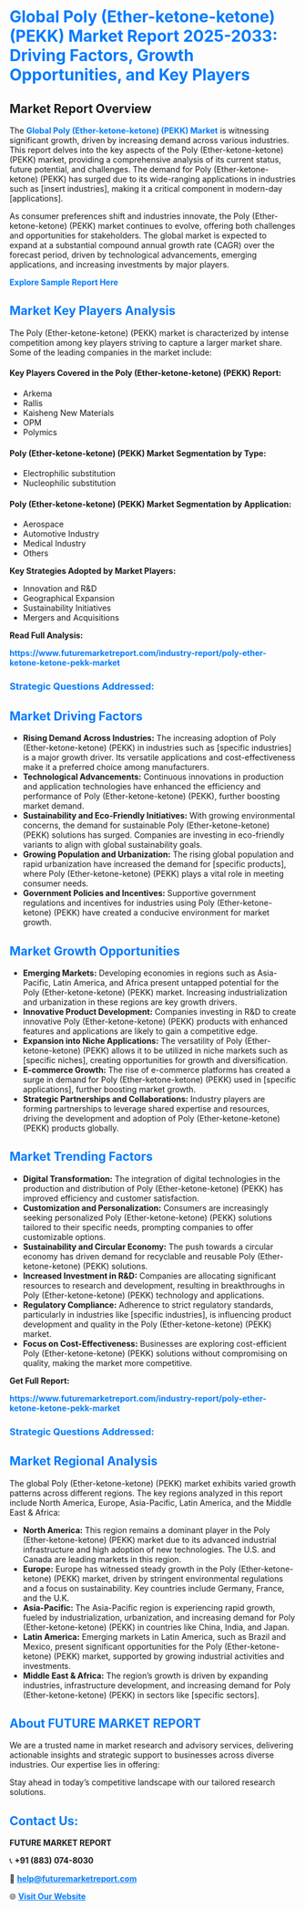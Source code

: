 <h1 style="color: #007BFF;">Global Poly (Ether-ketone-ketone) (PEKK) Market Report 2025-2033: Driving Factors, Growth Opportunities, and Key Players</h1>

<section id="overview">
<h2>Market Report Overview</h2>
<p>The <a href="https://www.futuremarketreport.com/industry-report/poly-ether-ketone-ketone-pekk-market" style="color: #007BFF; text-decoration: none;"><strong>Global Poly (Ether-ketone-ketone) (PEKK) Market</strong></a> is witnessing significant growth, driven by increasing demand across various industries. This report delves into the key aspects of the Poly (Ether-ketone-ketone) (PEKK) market, providing a comprehensive analysis of its current status, future potential, and challenges. The demand for Poly (Ether-ketone-ketone) (PEKK) has surged due to its wide-ranging applications in industries such as [insert industries], making it a critical component in modern-day [applications].</p>
<p>As consumer preferences shift and industries innovate, the Poly (Ether-ketone-ketone) (PEKK) market continues to evolve, offering both challenges and opportunities for stakeholders. The global market is expected to expand at a substantial compound annual growth rate (CAGR) over the forecast period, driven by technological advancements, emerging applications, and increasing investments by major players.</p>
</section>

<section id="overview">
<p><a href="https://www.futuremarketreport.com/request-sample/reportId=26587" style="color: #007BFF; text-decoration: none;"><strong>Explore Sample Report Here</strong></a></p>
</section>

<section id="key-players">
<h2 style="color: #007BFF;">Market Key Players Analysis</h2>
<p>The Poly (Ether-ketone-ketone) (PEKK) market is characterized by intense competition among key players striving to capture a larger market share. Some of the leading companies in the market include:</p>
<h4>Key Players Covered in the Poly (Ether-ketone-ketone) (PEKK) Report:</h4>
<ul><li>Arkema</li><li>Rallis</li><li>Kaisheng New Materials</li><li>OPM</li><li>Polymics</li></ul>
<h4>Poly (Ether-ketone-ketone) (PEKK) Market Segmentation by Type:</h4>
<ul><li>Electrophilic substitution</li><li>Nucleophilic substitution</li></ul>

<h4>Poly (Ether-ketone-ketone) (PEKK) Market Segmentation by Application:</h4>
<ul><li>Aerospace</li><li>Automotive Industry</li><li>Medical Industry</li><li>Others</li></ul>
<p><strong>Key Strategies Adopted by Market Players:</strong></p>
<ul>
<li>Innovation and R&D</li>
<li>Geographical Expansion</li>
<li>Sustainability Initiatives</li>
<li>Mergers and Acquisitions</li>
</ul>
</section>

<section>
<p><strong>Read Full Analysis: </strong></p><a href="https://www.futuremarketreport.com/industry-report/poly-ether-ketone-ketone-pekk-market" style="color: #007BFF; text-decoration: none;"><strong>https://www.futuremarketreport.com/industry-report/poly-ether-ketone-ketone-pekk-market</strong></a>
<h3 style="color: #007BFF;">Strategic Questions Addressed:</h3>
</section>

<section id="driving-factors">
<h2 style="color: #007BFF;">Market Driving Factors</h2>
<ul>
<li><strong>Rising Demand Across Industries:</strong> The increasing adoption of Poly (Ether-ketone-ketone) (PEKK) in industries such as [specific industries] is a major growth driver. Its versatile applications and cost-effectiveness make it a preferred choice among manufacturers.</li>
<li><strong>Technological Advancements:</strong> Continuous innovations in production and application technologies have enhanced the efficiency and performance of Poly (Ether-ketone-ketone) (PEKK), further boosting market demand.</li>
<li><strong>Sustainability and Eco-Friendly Initiatives:</strong> With growing environmental concerns, the demand for sustainable Poly (Ether-ketone-ketone) (PEKK) solutions has surged. Companies are investing in eco-friendly variants to align with global sustainability goals.</li>
<li><strong>Growing Population and Urbanization:</strong> The rising global population and rapid urbanization have increased the demand for [specific products], where Poly (Ether-ketone-ketone) (PEKK) plays a vital role in meeting consumer needs.</li>
<li><strong>Government Policies and Incentives:</strong> Supportive government regulations and incentives for industries using Poly (Ether-ketone-ketone) (PEKK) have created a conducive environment for market growth.</li>
</ul>
</section>

<section id="growth-opportunities">
<h2 style="color: #007BFF;">Market Growth Opportunities</h2>
<ul>
<li><strong>Emerging Markets:</strong> Developing economies in regions such as Asia-Pacific, Latin America, and Africa present untapped potential for the Poly (Ether-ketone-ketone) (PEKK) market. Increasing industrialization and urbanization in these regions are key growth drivers.</li>
<li><strong>Innovative Product Development:</strong> Companies investing in R&D to create innovative Poly (Ether-ketone-ketone) (PEKK) products with enhanced features and applications are likely to gain a competitive edge.</li>
<li><strong>Expansion into Niche Applications:</strong> The versatility of Poly (Ether-ketone-ketone) (PEKK) allows it to be utilized in niche markets such as [specific niches], creating opportunities for growth and diversification.</li>
<li><strong>E-commerce Growth:</strong> The rise of e-commerce platforms has created a surge in demand for Poly (Ether-ketone-ketone) (PEKK) used in [specific applications], further boosting market growth.</li>
<li><strong>Strategic Partnerships and Collaborations:</strong> Industry players are forming partnerships to leverage shared expertise and resources, driving the development and adoption of Poly (Ether-ketone-ketone) (PEKK) products globally.</li>
</ul>
</section>

<section id="trending-factors">
<h2 style="color: #007BFF;">Market Trending Factors</h2>
<ul>
<li><strong>Digital Transformation:</strong> The integration of digital technologies in the production and distribution of Poly (Ether-ketone-ketone) (PEKK) has improved efficiency and customer satisfaction.</li>
<li><strong>Customization and Personalization:</strong> Consumers are increasingly seeking personalized Poly (Ether-ketone-ketone) (PEKK) solutions tailored to their specific needs, prompting companies to offer customizable options.</li>
<li><strong>Sustainability and Circular Economy:</strong> The push towards a circular economy has driven demand for recyclable and reusable Poly (Ether-ketone-ketone) (PEKK) solutions.</li>
<li><strong>Increased Investment in R&D:</strong> Companies are allocating significant resources to research and development, resulting in breakthroughs in Poly (Ether-ketone-ketone) (PEKK) technology and applications.</li>
<li><strong>Regulatory Compliance:</strong> Adherence to strict regulatory standards, particularly in industries like [specific industries], is influencing product development and quality in the Poly (Ether-ketone-ketone) (PEKK) market.</li>
<li><strong>Focus on Cost-Effectiveness:</strong> Businesses are exploring cost-efficient Poly (Ether-ketone-ketone) (PEKK) solutions without compromising on quality, making the market more competitive.</li>
</ul>
</section>

<section>
<p><strong>Get Full Report: </strong></p><a href="https://www.futuremarketreport.com/industry-report/poly-ether-ketone-ketone-pekk-market" style="color: #007BFF; text-decoration: none;"><strong>https://www.futuremarketreport.com/industry-report/poly-ether-ketone-ketone-pekk-market</strong></a>
<h3 style="color: #007BFF;">Strategic Questions Addressed:</h3>
</section>


<section id="regional-analysis">
<h2 style="color: #007BFF;">Market Regional Analysis</h2>
<p>The global Poly (Ether-ketone-ketone) (PEKK) market exhibits varied growth patterns across different regions. The key regions analyzed in this report include North America, Europe, Asia-Pacific, Latin America, and the Middle East & Africa:</p>
<ul>
<li><strong>North America:</strong> This region remains a dominant player in the Poly (Ether-ketone-ketone) (PEKK) market due to its advanced industrial infrastructure and high adoption of new technologies. The U.S. and Canada are leading markets in this region.</li>
<li><strong>Europe:</strong> Europe has witnessed steady growth in the Poly (Ether-ketone-ketone) (PEKK) market, driven by stringent environmental regulations and a focus on sustainability. Key countries include Germany, France, and the U.K.</li>
<li><strong>Asia-Pacific:</strong> The Asia-Pacific region is experiencing rapid growth, fueled by industrialization, urbanization, and increasing demand for Poly (Ether-ketone-ketone) (PEKK) in countries like China, India, and Japan.</li>
<li><strong>Latin America:</strong> Emerging markets in Latin America, such as Brazil and Mexico, present significant opportunities for the Poly (Ether-ketone-ketone) (PEKK) market, supported by growing industrial activities and investments.</li>
<li><strong>Middle East & Africa:</strong> The region’s growth is driven by expanding industries, infrastructure development, and increasing demand for Poly (Ether-ketone-ketone) (PEKK) in sectors like [specific sectors].</li>
</ul>
</section>

<footer>
<h2 style="color: #007BFF;">About FUTURE MARKET REPORT</h2>
<p>We are a trusted name in market research and advisory services, delivering actionable insights and strategic support to businesses across diverse industries. Our expertise lies in offering:</p>

<p>Stay ahead in today’s competitive landscape with our tailored research solutions.</p>

<h2 style="color: #007BFF;">Contact Us:</h2>
<p><strong>FUTURE MARKET REPORT</strong></p>
<p>📞 <strong>+91 (883) 074-8030</strong></p>
<p>📧 <strong><a href="mailto:help@futuremarketreport.com" style="color: #007BFF;">help@futuremarketreport.com</a></strong></p>
<p>🌐 <strong><a href="https://www.futuremarketreport.com/" style="color: #007BFF;">Visit Our Website</a></strong></p>
</footer>